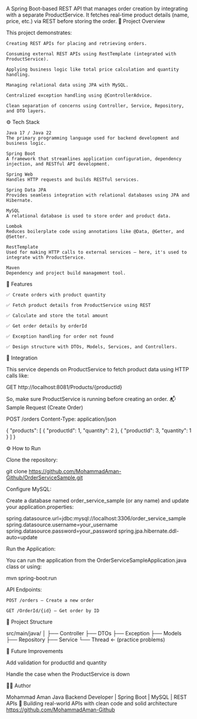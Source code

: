 A Spring Boot-based REST API that manages order creation by integrating with a separate ProductService. It fetches real-time product details (name, price, etc.) via REST before storing the order.
🧩 Project Overview

This project demonstrates:

    Creating REST APIs for placing and retrieving orders.

    Consuming external REST APIs using RestTemplate (integrated with ProductService).

    Applying business logic like total price calculation and quantity handling.

    Managing relational data using JPA with MySQL.

    Centralized exception handling using @ControllerAdvice.

    Clean separation of concerns using Controller, Service, Repository, and DTO layers.
⚙️ Tech Stack

    Java 17 / Java 22
    The primary programming language used for backend development and business logic.

    Spring Boot
    A framework that streamlines application configuration, dependency injection, and RESTful API development.

    Spring Web
    Handles HTTP requests and builds RESTful services.

    Spring Data JPA
    Provides seamless integration with relational databases using JPA and Hibernate.

    MySQL
    A relational database is used to store order and product data.

    Lombok
    Reduces boilerplate code using annotations like @Data, @Getter, and @Setter.

    RestTemplate
    Used for making HTTP calls to external services — here, it's used to integrate with ProductService.

    Maven
    Dependency and project build management tool.
📌 Features

    ✅ Create orders with product quantity

    ✅ Fetch product details from ProductService using REST

    ✅ Calculate and store the total amount

    ✅ Get order details by orderId

    ✅ Exception handling for order not found

    ✅ Design structure with DTOs, Models, Services, and Controllers.

🔗 Integration

This service depends on ProductService to fetch product data using HTTP calls like:

GET http://localhost:8081/Products/{productId}

So, make sure ProductService is running before creating an order.
📬 Sample Request (Create Order)

POST /orders
Content-Type: application/json

{
  "products": [
    { "productId": 1, "quantity": 2 },
    { "productId": 3, "quantity": 1 }
  ]
}

⚙️ How to Run

Clone the repository:

git clone https://github.com/MohammadAman-Github/OrderServiceSample.git

Configure MySQL:

Create a database named order_service_sample (or any name) and update your application.properties:

spring.datasource.url=jdbc:mysql://localhost:3306/order_service_sample
spring.datasource.username=your_username
spring.datasource.password=your_password
spring.jpa.hibernate.ddl-auto=update

Run the Application:

You can run the application from the OrderServiceSampleApplication.java class or using:

mvn spring-boot:run

API Endpoints:

    POST /orders — Create a new order

    GET /OrderId/{id} — Get order by ID

📂 Project Structure

src/main/java/
│
├── Controller
├── DTOs
├── Exception
├── Models
├── Repository
├── Service
└── Thread  ← (practice problems)

🚧 Future Improvements

Add validation for productId and quantity

Handle the case when the ProductService is down

👨‍💻 Author

Mohammad Aman
Java Backend Developer | Spring Boot | MySQL | REST APIs
📌 Building real-world APIs with clean code and solid architecture
https://github.com/MohammadAman-Github
